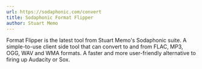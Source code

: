 ```yaml
---
url: https://sodaphonic.com/convert
title: Sodaphonic Format Flipper
author: Stuart Memo
---
```


Format Flipper is the latest tool from Stuart Memo's Sodaphonic suite. A simple-to-use client side tool that can convert to and from FLAC, MP3, OGG, WAV and WMA formats. A faster and more user-friendly alternative to firing up Audacity or Sox.
